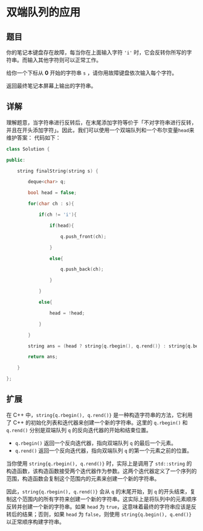 # 双端队列的应用
## 题目
你的笔记本键盘存在故障，每当你在上面输入字符 `'i'` 时，它会反转你所写的字符串。而输入其他字符则可以正常工作。

给你一个下标从 **0** 开始的字符串 `s` ，请你用故障键盘依次输入每个字符。

返回最终笔记本屏幕上输出的字符串。
## 详解
理解题意，当字符串进行反转后，在末尾添加字符等价于「不对字符串进行反转，并且在开头添加字符」。因此，我们可以使用一个双端队列和一个布尔变量`head`来维护答案：
代码如下：
```C++
class Solution {

public:

    string finalString(string s) {

        deque<char> q;

        bool head = false;

        for(char ch : s){

            if(ch != 'i'){

                if(head){

                    q.push_front(ch);

                }

                else{

                    q.push_back(ch);

                }

            }

            else{

                head = !head;

            }

        }

        string ans = (head ? string{q.rbegin(), q.rend()} : string{q.begin(), q.end()});

        return ans;

    }

};
```
## 扩展
在 C++ 中，`string{q.rbegin(), q.rend()}` 是一种构造字符串的方法，它利用了 C++ 的初始化列表和迭代器来创建一个新的字符串。这里的 `q.rbegin()` 和 `q.rend()` 分别是双端队列 `q` 的反向迭代器的开始和结束位置。

- `q.rbegin()` 返回一个反向迭代器，指向双端队列 `q` 的最后一个元素。
- `q.rend()` 返回一个反向迭代器，指向双端队列 `q` 的第一个元素之前的位置。

当你使用 `string{q.rbegin(), q.rend()}` 时，实际上是调用了 `std::string` 的构造函数，该构造函数接受两个迭代器作为参数。这两个迭代器定义了一个序列的范围，构造函数会复制这个范围内的元素来创建一个新的字符串。

因此，`string{q.rbegin(), q.rend()}` 会从 `q` 的末尾开始，到 `q` 的开头结束，复制这个范围内的所有字符来创建一个新的字符串。这实际上是将队列中的元素顺序反转并创建一个新的字符串。如果 `head` 为 `true`，这意味着最终的字符串应该是反转后的结果；否则，如果 `head` 为 `false`，则使用 `string{q.begin(), q.end()}` 以正常顺序构建字符串。